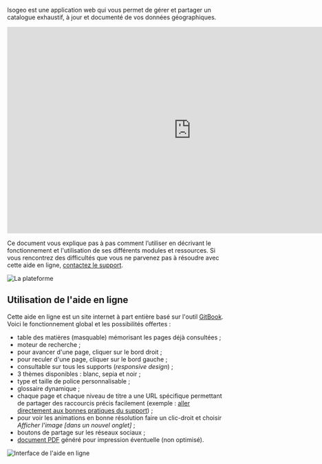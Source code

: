 Isogeo est une application web qui vous permet de gérer et partager un catalogue exhaustif, à jour et documenté de vos données géographiques.

<iframe width="853" height="480" src="https://www.youtube.com/embed/JbBxxpC4hzQ?rel=0" frameborder="0" allowfullscreen></iframe>

Ce document vous explique pas à pas comment l’utiliser en décrivant le fonctionnement et l'utilisation de ses différents modules et ressources. Si vous rencontrez des difficultés que vous ne parvenez pas à résoudre avec cette aide en ligne, [contactez le support](support/README.html).

![La plateforme](/images/offer_schema_platform_modAPI.png "Modules et ressources de la plateforme Isogeo")

## Utilisation de l'aide en ligne

Cette aide en ligne est un site internet à part entière basé sur l'outil [GitBook](https://www.gitbook.com/). Voici le fonctionnement global et les possibilités offertes :

* table des matières (masquable) mémorisant les pages déjà consultées ;
* moteur de recherche ;
* pour avancer d'une page, cliquer sur le bord droit ;
* pour reculer d'une page, cliquer sur le bord gauche ;
* consultable sur tous les supports (*responsive design*) ;
* 3 thèmes disponibles : blanc, sepia et noir ;
* type et taille de police personnalisable ;
* glossaire dynamique ;
* chaque page et chaque niveau de titre a une URL spécifique permettant de partager des raccourcis précis facilement (exemple : [aller directement aux bonnes pratiques du support](/fr/support/README.html#bonnes-pratiques)) ;
* pour voir les animations en bonne résolution faire un clic-droit et choisir *Afficher l'image [dans un nouvel onglet]* ;
* boutons de partage sur les réseaux sociaux ;
* [document PDF](Isogeo.Help_fr.pdf) généré pour impression éventuelle (non optimisé).

![Interface de l'aide en ligne](/images/GitBook_help.png "Utiliser GitBook")
